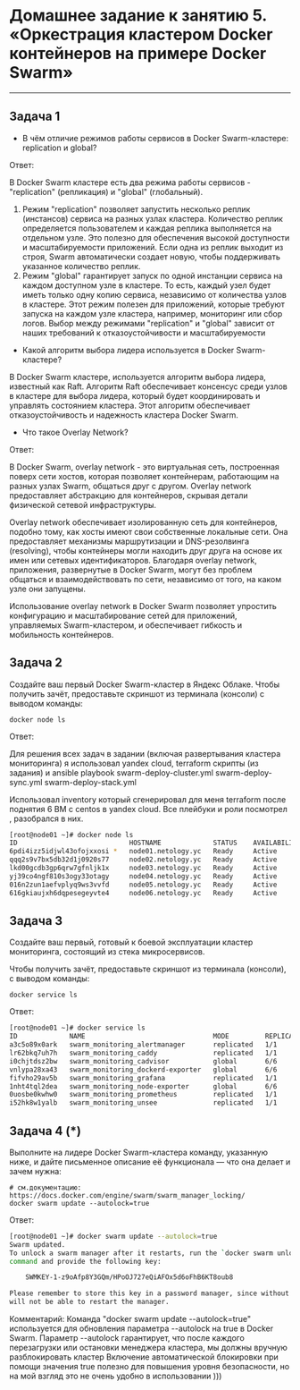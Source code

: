 # Домашнее задание к занятию 5. «Оркестрация кластером Docker контейнеров на примере Docker Swarm»

---

## Задача 1


- В чём отличие режимов работы сервисов в Docker Swarm-кластере: replication и global?

Ответ:

В Docker Swarm кластере есть два режима работы сервисов - "replication" (репликация) и "global" (глобальный).
1. Режим "replication" позволяет запустить несколько реплик (инстансов) сервиса на разных узлах кластера. Количество реплик определяется пользователем и каждая реплика выполняется на отдельном узле. Это полезно для обеспечения высокой доступности и масштабируемости приложений. Если одна из реплик выходит из строя, Swarm автоматически создает новую, чтобы поддерживать указанное количество реплик.
2. Режим "global" гарантирует запуск по одной инстанции сервиса на каждом доступном узле в кластере. То есть, каждый узел будет иметь только одну копию сервиса, независимо от количества узлов в кластере. Этот режим полезен для приложений, которые требуют запуска на каждом узле кластера, например, мониторинг или сбор логов.
Выбор между режимами "replication" и "global" зависит от наших требований к отказоустойчивости и масштабируемости


- Какой алгоритм выбора лидера используется в Docker Swarm-кластере?

В Docker Swarm кластере, используется алгоритм выбора лидера, известный как Raft. Алгоритм Raft обеспечивает консенсус среди узлов в кластере для выбора лидера, который будет координировать и управлять состоянием кластера. Этот алгоритм обеспечивает отказоустойчивость и надежность кластера Docker Swarm.


- Что такое Overlay Network?

Ответ:

В Docker Swarm, overlay network - это виртуальная сеть, построенная поверх сети хостов, которая позволяет контейнерам, работающим на разных узлах Swarm, общаться друг с другом. Overlay network предоставляет абстракцию для контейнеров, скрывая детали физической сетевой инфраструктуры.

Overlay network обеспечивает изолированную сеть для контейнеров, подобно тому, как хосты имеют свои собственные локальные сети. Она предоставляет механизмы маршрутизации и DNS-резолвинга (resolving), чтобы контейнеры могли находить друг друга на основе их имен или сетевых идентификаторов. Благодаря overlay network, приложения, развернутые в Docker Swarm, могут без проблем общаться и взаимодействовать по сети, независимо от того, на каком узле они запущены.

Использование overlay network в Docker Swarm позволяет упростить конфигурацию и масштабирование сетей для приложений, управляемых Swarm-кластером, и обеспечивает гибкость и мобильность контейнеров.


## Задача 2

Создайте ваш первый Docker Swarm-кластер в Яндекс Облаке.
Чтобы получить зачёт, предоставьте скриншот из терминала (консоли) с выводом команды:
```
docker node ls
```

Ответ:

Для решения всех задач в задании (включая развертывания кластера мониторинга) я использовал yandex cloud, terraform скрипты (из задания) и  ansible playbook 
swarm-deploy-cluster.yml
swarm-deploy-sync.yml
swarm-deploy-stack.yml

Использовал inventory который сгенерировал для меня terraform после поднятия 6 ВМ с centos в yandex cloud.
Все плейбуки и роли посмотрел , разобрался в них. 


```sh
[root@node01 ~]# docker node ls
ID                            HOSTNAME             STATUS    AVAILABILITY   MANAGER STATUS   ENGINE VERSION
6pdi4izz5idjwl43ofojxxosi *   node01.netology.yc   Ready     Active         Leader           24.0.5
qqq2s9v7bx5db32d1j0920s77     node02.netology.yc   Ready     Active         Reachable        24.0.5
lkd00gcdb3gp6qrw7gfnljk1x     node03.netology.yc   Ready     Active         Reachable        24.0.5
yj39co4ngf810s3ogy33otagy     node04.netology.yc   Ready     Active                          24.0.5
016n2zun1aefvplyq9ws3vvfd     node05.netology.yc   Ready     Active                          24.0.5
616gkiaujxh6dqpesegeyvte4     node06.netology.yc   Ready     Active                          24.0.5
```


## Задача 3

Создайте ваш первый, готовый к боевой эксплуатации кластер мониторинга, состоящий из стека микросервисов.

Чтобы получить зачёт, предоставьте скриншот из терминала (консоли), с выводом команды:
```
docker service ls
```

Ответ:

```sh
[root@node01 ~]# docker service ls
ID             NAME                                MODE         REPLICAS   IMAGE                                          PORTS
a3c5o89x0ark   swarm_monitoring_alertmanager       replicated   1/1        stefanprodan/swarmprom-alertmanager:v0.14.0
lr62bkq7uh7h   swarm_monitoring_caddy              replicated   1/1        stefanprodan/caddy:latest                      *:3000->3000/tcp, *:9090->9090/tcp, *:9093-9094->9093-9094/tcp
i0chjtdsz2bw   swarm_monitoring_cadvisor           global       6/6        google/cadvisor:latest
vnlypa28xa43   swarm_monitoring_dockerd-exporter   global       6/6        stefanprodan/caddy:latest
fifvho29av5b   swarm_monitoring_grafana            replicated   1/1        stefanprodan/swarmprom-grafana:5.3.4
1nht4tql2dea   swarm_monitoring_node-exporter      global       6/6        stefanprodan/swarmprom-node-exporter:v0.16.0
0uosbe0kwhw0   swarm_monitoring_prometheus         replicated   1/1        stefanprodan/swarmprom-prometheus:v2.5.0
i52hk8w1yalb   swarm_monitoring_unsee              replicated   1/1        cloudflare/unsee:v0.8.0
```


## Задача 4 (*)

Выполните на лидере Docker Swarm-кластера команду, указанную ниже, и дайте письменное описание её функционала — что она делает и зачем нужна:
```
# см.документацию: https://docs.docker.com/engine/swarm/swarm_manager_locking/
docker swarm update --autolock=true
```

Ответ:
```sh
[root@node01 ~]# docker swarm update --autolock=true
Swarm updated.
To unlock a swarm manager after it restarts, run the `docker swarm unlock`
command and provide the following key:

    SWMKEY-1-z9oAfp8Y3GQm/HPoOJ727eQiAFOx5d6oFhB6KT8oub8

Please remember to store this key in a password manager, since without it you
will not be able to restart the manager.
```
Комментарий:
Команда "docker swarm update --autolock=true" используется для обновления параметра --autolock на true в Docker Swarm. 
Параметр --autolock гарантирует, что после каждого перезагрузки или остановки менеджера кластера, мы должны вручную разблокировать кластер
Включение автоматической блокировки при помощи значения true полезно для повышения уровня безопасности, но на мой взгляд это не очень удобно в использовании ))) 

